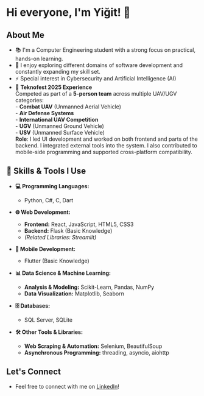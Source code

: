 # Hi everyone, I'm Yiğit! 👋

## About Me
- 📚 I'm a Computer Engineering student with a strong focus on practical, hands-on learning.
- 🤝 I enjoy exploring different domains of software development and constantly expanding my skill set.
- ⚡ Special interest in Cybersecurity and Artificial Intelligence (AI)
- 🚀 **Teknofest 2025 Experience**  
        Competed as part of a **5-person team** across multiple UAV/UGV categories:  
        - **Combat UAV** (Unmanned Aerial Vehicle)  
        - **Air Defense Systems**  
        - **International UAV Competition**  
        - **UGV** (Unmanned Ground Vehicle)  
        - **USV** (Unmanned Surface Vehicle)  
  **Role**: I led UI development and worked on both frontend and parts of the backend. I integrated external tools into the system. I also contributed to mobile-side programming and supported cross-platform compatibility.

## 🔧 Skills & Tools I Use

* **💻 Programming Languages:**
    * Python, C#, C, Dart

* **🌐 Web Development:**
    * **Frontend:** React, JavaScript, HTML5, CSS3
    * **Backend:** Flask (Basic Knowledge)
    * *(Related Libraries: Streamlit)*

* **📱 Mobile Development:**
    * Flutter (Basic Knowledge)

* **📊 Data Science & Machine Learning:**
    * **Analysis & Modeling:** Scikit-Learn, Pandas, NumPy
    * **Data Visualization:** Matplotlib, Seaborn

* **🗄️ Databases:**
    * SQL Server, SQLite

* **🛠️ Other Tools & Libraries:**
    * **Web Scraping & Automation:** Selenium, BeautifulSoup
    * **Asynchronous Programming:** threading, asyncio, aiohttp

## Let's Connect
- Feel free to connect with me on [LinkedIn](https://www.linkedin.com/in/yiğit-can-aktürk-6b48262b6/)!
